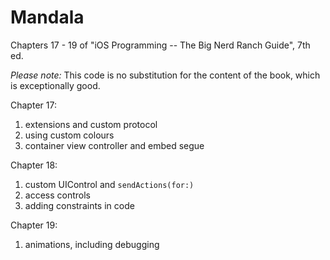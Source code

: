 # Mandala

Chapters 17 - 19 of "iOS Programming -- The Big Nerd Ranch Guide", 7th ed.

_Please note:_ This code is no substitution for the content of the book, which is exceptionally good.

Chapter 17:

1. extensions and custom protocol
2. using custom colours
3. container view controller and embed segue

Chapter 18:

1. custom UIControl and `sendActions(for:)`
2. access controls
3. adding constraints in code

Chapter 19:

1. animations, including debugging
